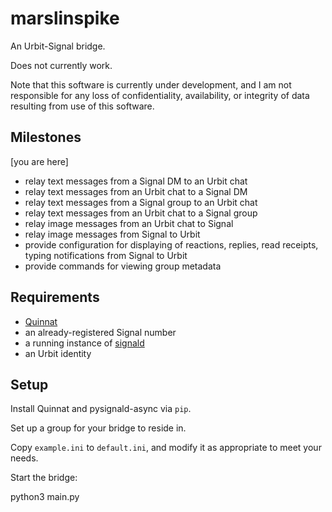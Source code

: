 # marslinspike

An Urbit-Signal bridge.

Does not currently work.

Note that this software is currently under development, and I am not responsible for any loss of confidentiality, availability, or integrity of data resulting from use of this software.

## Milestones

[you are here]

* relay text messages from a Signal DM to an Urbit chat
* relay text messages from an Urbit chat to a Signal DM
* relay text messages from a Signal group to an Urbit chat
* relay text messages from an Urbit chat to a Signal group
* relay image messages from an Urbit chat to Signal
* relay image messages from Signal to Urbit
* provide configuration for displaying of reactions, replies, read receipts, typing notifications from Signal to Urbit
* provide commands for viewing group metadata

## Requirements

* [Quinnat](https://github.com/midsum-salrux/quinnat)
* an already-registered Signal number
* a running instance of [signald](https://gitlab.com/signald/signald)
* an Urbit identity

## Setup

Install Quinnat and pysignald-async via `pip`.

Set up a group for your bridge to reside in.

Copy `example.ini` to `default.ini`, and modify it as appropriate to meet your needs.

Start the bridge:

python3 main.py
